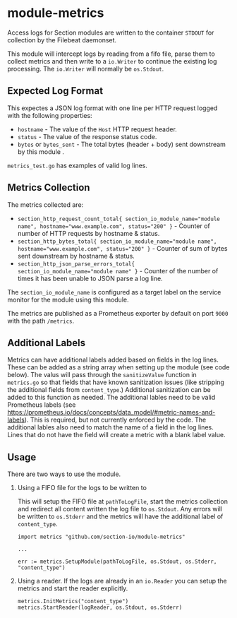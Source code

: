 # module-metrics

Access logs for Section modules are written to the container `STDOUT` for collection by the Filebeat daemonset.

This module will intercept logs by reading from a fifo file, parse them to collect metrics and then write to a `io.Writer` to continue the existing log processing. The `io.Writer` will normally be `os.Stdout`.

## Expected Log Format

This expectes a JSON log format with one line per HTTP request logged with the following properties:

* `hostname` - The value of the `Host` HTTP request header.
* `status` - The value of the response status code.
* `bytes` or `bytes_sent` - The total bytes (header + body) sent downstream by this module .

`metrics_test.go` has examples of valid log lines.

## Metrics Collection

The metrics collected are:

* `section_http_request_count_total{ section_io_module_name="module name", hostname="www.example.com", status="200" }` - Counter of number of HTTP requests by hostname & status.
* `section_http_bytes_total{ section_io_module_name="module name", hostname="www.example.com", status="200" }` - Counter of sum of bytes sent downstream by hostname & status.
* `section_http_json_parse_errors_total{ section_io_module_name="module name" }` - Counter of the number of times it has been unable to JSON parse a log line.

The `section_io_module_name` is configured as a target label on the service monitor for the module using this module.

The metrics are published as a Prometheus exporter by default on port `9000` with the path `/metrics`.

## Additional Labels

Metrics can have additional labels added based on fields in the log lines. These can be added as a string array when setting up the module (see code below). The valus will pass through the `sanitizeValue` function in `metrics.go` so that fields that 
have known sanitization issues (like stripping the additional fields from `content_type`.) Additional sanitization can be added to this function as needed. The additional lables need to be valid Prometheus labels (see https://prometheus.io/docs/concepts/data_model/#metric-names-and-labels).  This is required, but not currently enforced by the code. The additional lables also need to match the name of a field in the log lines. Lines that do not have the field will create a metric with a blank label value.

## Usage

There are two ways to use the module.

1. Using a FIFO file for the logs to be written to

   This will setup the FIFO file at `pathToLogFile`, start the metrics collection and redirect all content written the log file to `os.Stdout`.
   Any errors will be written to `os.Stderr` and the metrics will have the additional label of `content_type`.

    ```
    import metrics "github.com/section-io/module-metrics"
    
    ...
    
    err := metrics.SetupModule(pathToLogFile, os.Stdout, os.Stderr, "content_type")
    ```
2. Using a reader. If the logs are already in an `io.Reader` you can setup the metrics and start the reader explicitly.

    ```
    metrics.InitMetrics("content_type")
	metrics.StartReader(logReader, os.Stdout, os.Stderr)
    ```